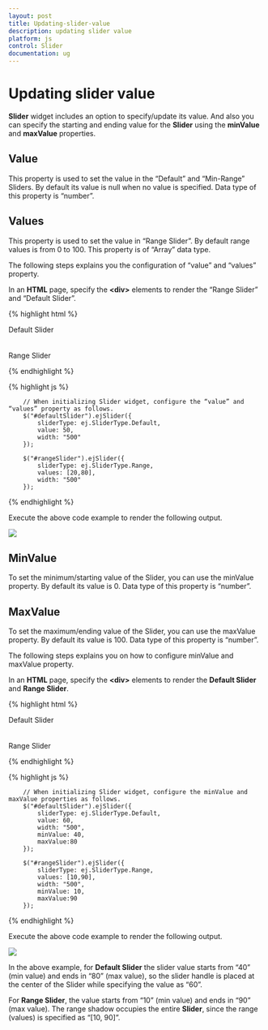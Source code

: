 ```yaml
---
layout: post
title: Updating-slider-value
description: updating slider value
platform: js
control: Slider
documentation: ug
---
```


# Updating slider value

**Slider** widget includes an option to specify/update its value. And also you can specify the starting and ending value for the **Slider** using the **minValue** and **maxValue** properties.

## Value

This property is used to set the value in the “Default” and “Min-Range” Sliders. By default its value is null when no value is specified. Data type of this property is “number”.

## Values

This property is used to set the value in “Range Slider”. By default range values is from 0 to 100. This property is of “Array” data type.

The following steps explains you the configuration of “value” and “values” property.

In an **HTML** page, specify the **&lt;div&gt;** elements to render the “Range Slider” and “Default Slider”.



{% highlight html %}


<div class="txt">Default Slider</div>
<div id="defaultSlider"></div>
<br />
<br />
<div class="txt">Range Slider</div>
<div id="rangeSlider"></div>


{% endhighlight %}

{% highlight js %}

        // When initializing Slider widget, configure the “value” and “values” property as follows.	    
        $("#defaultSlider").ejSlider({
            sliderType: ej.SliderType.Default,
            value: 50,
            width: "500"
        });
        
        $("#rangeSlider").ejSlider({
            sliderType: ej.SliderType.Range,
            values: [20,80],
            width: "500"
        });

{% endhighlight %}

Execute the above code example to render the following output.


![]("/js/Slider/Updating-slider-value_images/Updating-slider-value_img1.png") 

## MinValue

To set the minimum/starting value of the Slider, you can use the minValue property. By default its value is 0. Data type of this property is “number”.

## MaxValue

To set the maximum/ending value of the Slider, you can use the maxValue property. By default its value is 100. Data type of this property is “number”.

The following steps explains you on how to configure minValue and maxValue property.

In an **HTML** page, specify the **&lt;div&gt;** elements to render the **Default Slider** and **Range Slider**.

{% highlight html %}

   <div class="txt">Default Slider</div>
   <div id="defaultSlider"></div>
   <br />
   <br />
   <div class="txt">Range Slider</div>
   <div id="rangeSlider"></div> 

{% endhighlight %}

{% highlight js %}


        // When initializing Slider widget, configure the minValue and maxValue properties as follows.
        $("#defaultSlider").ejSlider({
            sliderType: ej.SliderType.Default,
            value: 60,
            width: "500",
            minValue: 40,
            maxValue:80
        });
        
        $("#rangeSlider").ejSlider({
            sliderType: ej.SliderType.Range,
            values: [10,90],
            width: "500",
            minValue: 10,
            maxValue:90
        });

{% endhighlight %}

Execute the above code example to render the following output.

![]("/js/Slider/Updating-slider-value_images/Updating-slider-value_img2.png") 

In the above example, for **Default Slider** the slider value starts from “40” (min value) and ends in “80” (max value), so the slider handle is placed at the center of the Slider while specifying the value as “60”.

For **Range Slider**, the value starts from “10” (min value) and ends in “90” (max value). The range shadow occupies the entire **Slider**, since the range (values) is specified as “[10, 90]”.

